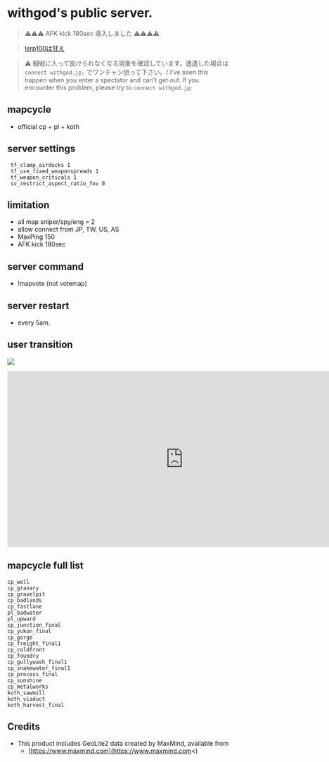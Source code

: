 # withgod's public server.

> ⚠⚠⚠ AFK kick 180sec 導入しました ⚠⚠⚠⚠

> [lerp100は甘え](https://withgod.hatenablog.com/entry/2012/08/30/004734)

> ⚠ 観戦に入って抜けられなくなる現象を確認しています。遭遇した場合は `connect withgod.jp;` でワンチャン狙って下さい。/ I've seen this happen when you enter a spectator and can't get out. If you encounter this problem, please try to `connect withgod.jp`;


## mapcycle

* official cp + pl + koth

## server settings

```
 tf_clamp_airducks 1
 tf_use_fixed_weaponspreads 1
 tf_weapon_criticals 1
 sv_restrict_aspect_ratio_fov 0
```

## limitation

* all map sniper/spy/eng = 2
* allow connect from JP, TW, US, AS
* MaxPing 150
* AFK kick 180sec

## server command
* !mapvote (not votemap)

## server restart
* every 5am.

## user transition

<a href="https://www.battlemetrics.com/servers/tf2/12680881"><img src="https://cdn.battlemetrics.com/b/horizontal500x80px/12680881.png?foreground=%23EEEEEE&background=%23222222&lines=%23333333&linkColor=%231185ec&chartColor=%23FF0700" /></a>

<iframe src="https://app.datadoghq.com/graph/embed?token=1caef6404c3de3c76a9a775be4b818257942569966d274b5930bc6d1d1bcb8b6&height=400&width=800&legend=true" width="800" height="400" frameborder="0"></iframe>

## mapcycle full list

```
cp_well
cp_granary
cp_gravelpit
cp_badlands
cp_fastlane
pl_badwater
pl_upward
cp_junction_final
cp_yukon_final
cp_gorge
cp_freight_final1
cp_coldfront
cp_foundry
cp_gullywash_final1
cp_snakewater_final1
cp_process_final
cp_sunshine
cp_metalworks
koth_sawmill
koth_viaduct
koth_harvest_final
```

## Credits

* This product includes GeoLite2 data created by MaxMind, available from
    * [https://www.maxmind.com](https://www.maxmind.com<)

